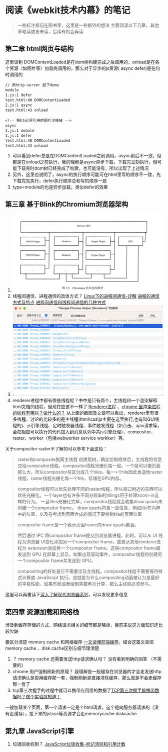 # 阅读《webkit技术内幕》的笔记
> 一些标注都记在图书里，这里是一些额外的想法
> 主要阅读以下几章，其他章略读或者未读，后续有机会再读

## 第二章 html网页与结构
这里谈到 DOMContentLoaded是在dom树构建完成之后调用的，onload是在各个资源（如图片等）加载完调用的，那么对于异步的js资源( async defer)是在何时调用的
```
// 用http-server 起下demo
module
1.js:1 defer
test.html:40 DOMContentLoaded
2.js:1 async
test.html:43 onload

<!-- 把html里引用的图片注释掉 -->
async
3.js:1 module
1.js:1 defer
test.html:40 DOMContentLoaded
test.html:43 onload
```
1. 可以看到defer总是在DOMContentLoaded之前调用，async前后不一致，但都是在onload之前执行，我的理解是async异步下载，下载完立刻执行，但可能下载完时dom树已经完成了构建，也可能没有，所以出现了上述情况
2. 另外，这里也说明了，async的执行顺序可能可在html里写的顺序不一致，先下载完先执行，defer执行顺序总和写的顺序一致
3. type=module的也是异步加载，类似defer的效果

## 第三章 基于Blink的Chromium浏览器架构
1. ![书中遗失的chromium多进程架构图](./img/3.5.png)
2. 线程间通信、进程通信的具体方式？
[Linux下的进程间通信-详解](http://t.csdn.cn/urC3O)
[进程的通信方式及特点](http://t.csdn.cn/IuLvg)
[进程间通信和线程间通信的几种方式](https://www.cnblogs.com/fanguangdexiaoyuer/p/10834737.html)
3. ![当前电脑中某个chrome renderer进程的线程情况](./img/1.png)
4. renderer进程中都有哪些线程呢？书中是只有两个，主线程和一个渲染解释html文档的线程，但现在应该不一样了
[Renderer进程](https://giancarlo-ma.github.io/2021/06/03/renderer%E8%BF%9B%E7%A8%8B/) 、[chrome 里渲染进程的线程有哪些？做什么的？](https://juejin.cn/post/6994750650118570014)
从上面的截图及文章可以看出，renderer里有很多线程，讨论的比较多的是主线程(html\css\js主要在这里执行,也有叫GUI线程的)、js引擎线程、定时触发器线程、事件触发线程（如点击、ajax请求等，会把相应可以执行的代码加入到消息队列中共js引擎处理）、compositor、raster、worker（包括webworker service workker）等。

关于compositor raster不了解的可以参考下面这段：
>raster和composite脱离主线程
创建层树，确定绘制顺序后，主线程将信息交给compositor线程。compositor线程光栅化每一层。一个层可以像页面那么大，所以compositor将其分成几个tiles，每一>个tile因此发送给raster线程，raster线程光栅化每一个tile，存储在GPU内存。

>compositor线程可以优先处理不同的raster线程，所以视口附近的东西可以优先光栅化。一个layer也有许多不同分辨率的tillings用于处理zoom-in这样的行为。
>一旦tiles光栅化完毕，compositor线程就会收集draw quads来创建一个compositor frame。
>draw quads包含一些信息，例如tile在内存中的位置，以及在考虑到页面合成的情况下要绘制tile的页面位置

>compositor frame是一个表示页面frame的draw quads集合。

>然后通过 IPC 将compositor frame提交到浏览器进程。此时，可以从 UI 线程为浏览器 UI变化添加另一个compositor frame，或者从其他renderer进程为
> extension添加另一个compositor frame。这些compositor frame被发送到 GPU 在屏幕上显示。如果出现滚动事件，compositor线程将创建另一个compositor frame并发送到 GPU。

> compositing的好处是它不需要涉及主线程。compositor线程不需要等待样式计算或 JavaScript 执行。这就是为什么compositing动画被认为是最好的平稳性能。如果布局或者绘制需要再次计算，那么主线程必须参与。


这里可以再重读下[深入了解现代浏览器系列](https://github.com/ascoders/weekly/blob/master/%E5%89%8D%E6%B2%BF%E6%8A%80%E6%9C%AF/221.%E7%B2%BE%E8%AF%BB%E3%80%8A%E6%B7%B1%E5%85%A5%E4%BA%86%E8%A7%A3%E7%8E%B0%E4%BB%A3%E6%B5%8F%E8%A7%88%E5%99%A8%E4%B8%89%E3%80%8B.md)，可以发现更多信息


## 第四章 资源加载和网络栈
涉及到缓存存储的方式、网络请求相关的细节都是略读，目前来说这方面知识还比较欠缺

要区分清楚 memory cache 和网络缓存
[一文读懂前端缓存](https://zhuanlan.zhihu.com/p/44789005)，结合这篇文章把memory cache 、disk cache区别与细节理清楚
1. ？ memory cache 还需要发送http请求确认吗？   没有看到明确的回答 （不需要的）
2. chrome 用户强制刷新的原理？  我理解是一般缓存在浏览器的才会走发送http请求确认是否用缓存那一套，强制刷新是直接清除缓存，那么就是不会走缓存那一套了
3. tcp第三次握手的过程中就可以携带应用层的数据了[TCP第三次握手能携带数据吗？做个实验就知道！](https://zhuanlan.zhihu.com/p/373422503)


一般加载某个页面，第一个请求一定是个html请求，这个是向服务器请求的（没有走缓存），接下来的js\css等资源才会走memorycache diskcache 
## 第九章 JavaScript引擎
1. 垃圾回收机制？ [JavaScript垃圾收集-标记清除和引用计数](https://www.cnblogs.com/scottjeremy/p/6870729.html)

